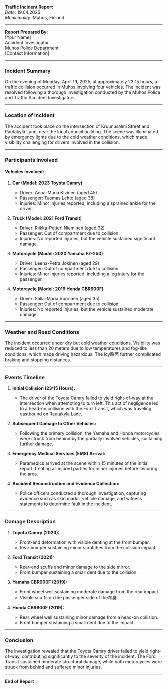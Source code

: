 

**Traffic Incident Report**  
*Date:* 19.04.2025  
*Municipality:* Muhos, Finland  

---

**Report Prepared By:**  
[Your Name]  
Accident Investigator  
Muhos Police Department  
[Contact Information]  

---

### **Incident Summary**

On the evening of Monday, April 19, 2025, at approximately 23:15 hours, a traffic collision occurred in Muhos involving four vehicles. The incident was resolved following a thorough investigation conducted by the Muhos Police and Traffic Accident Investigators.

---

### **Location of Incident**

The accident took place on the intersection of Kruunusalmi Street and Rautakylä Lane, near the local council building. The scene was illuminated by emergency lights due to the cold weather conditions, which made visibility challenging for drivers involved in the collision.

---

### **Participants Involved**

#### **Vehicles Involved:**
1. **Car (Model: 2023 Toyota Camry)**  
   - Driver: Anna-Maria Kivinen (aged 45)  
   - Passenger: Tuomas Lehto (aged 38)  
   - Injuries: Minor injuries reported, including a sprained ankle for the driver.  

2. **Truck (Model: 2021 Ford Transit)**  
   - Driver: Riikka-Petteri Nieminen (aged 32)  
   - Passenger: Out of compartment due to collision.  
   - Injuries: No reported injuries, but the vehicle sustained significant damage.  

3. **Motorcycle (Model: 2020 Yamaha FZ-250)**  
   - Driver: Leena-Petra Jokinen (aged 29)  
   - Passenger: Out of compartment due to collision.  
   - Injuries: Minor injuries reported, including a leg injury for the passenger.  

4. **Motorcycle (Model: 2019 Honda CBR600F)**  
   - Driver: Salla-Maria Vuorinen (aged 35)  
   - Passenger: Out of compartment due to collision.  
   - Injuries: No reported injuries, but the vehicle sustained moderate damage.  

---

### **Weather and Road Conditions**

The incident occurred under dry but cold weather conditions. Visibility was reduced to less than 20 meters due to low temperatures and fog-like conditions, which made driving hazardous. The icy路面 further complicated braking and stopping distances.

---

### **Events Timeline**

1. **Initial Collision (23:15 Hours):**  
   - The driver of the Toyota Camry failed to yield right-of-way at the intersection when attempting to turn left. This act of negligence led to a head-on collision with the Ford Transit, which was traveling eastbound on Rautakylä Lane.

2. **Subsequent Damage to Other Vehicles:**  
   - Following the primary collision, the Yamaha and Honda motorcycles were struck from behind by the partially involved vehicles, sustaining further damage.

3. **Emergency Medical Services (EMS) Arrival:**  
   - Paramedics arrived at the scene within 15 minutes of the initial report, treating all injured parties for minor injuries before securing the area.

4. **Accident Reconstruction and Evidence Collection:**  
   - Police officers conducted a thorough investigation, capturing evidence such as skid marks, vehicle damage, and witness statements to determine fault in the incident.

---

### **Damage Description**

1. **Toyota Camry (2023):**  
   - Front-end deformation with visible denting at the front bumper.  
   - Rear bumper sustaining minor scratches from the collision impact.  

2. **Ford Transit (2021):**  
   - Rear-end scuffs and minor damage to the side mirror.  
   - Front bumper sustaining a small dent due to the collision.  

3. **Yamaha CBR600F (2019):**  
   - Front wheel well sustaining moderate damage from the rear impact.  
   - Visible scuffs on the passenger side of the车身.  

4. **Honda CBR600F (2019):**  
   - Rear wheel well sustaining minor damage from a head-on collision.  
   - Front bumper sustaining a small dent due to the impact.  

---

### **Conclusion**

The investigation revealed that the Toyota Camry driver failed to yield right-of-way, contributing significantly to the severity of the incident. The Ford Transit sustained moderate structural damage, while both motorcycles were struck from behind and suffered minor injuries.

--- 

**End of Report**